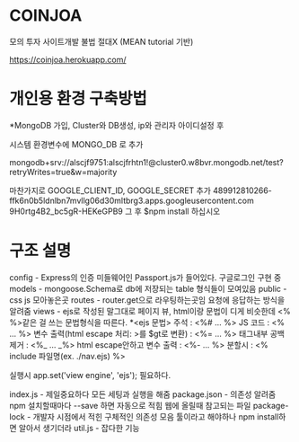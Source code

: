 # COINJOA
모의 투자 사이트개발 불법 절대X (MEAN tutorial 기반)

https://coinjoa.herokuapp.com/

# 개인용 환경 구축방법
  *MongoDB 가입, Cluster와 DB생성, ip와 관리자 아이디설정 후 

  시스템 환경변수에 MONGO_DB 로 추가

 mongodb+srv://alscjf9751:alscjfrhtn1!@cluster0.w8bvr.mongodb.net/test?retryWrites=true&w=majority

  마찬가지로 GOOGLE_CLIENT_ID, GOOGLE_SECRET 추가
  489912810266-ffk6n0b5ldnlbn7mvllg06d30mltbrg3.apps.googleusercontent.com
  9H0rtg4B2_bc5gR-HEKeGPB9
  그 후 $npm install 하십시오
  
# 구조 설명
config - Express의 인증 미들웨어인 Passport.js가 들어있다. 구글로그인 구현 중
models - mongoose.Schema로 db에 저장되는 table 형식들이 모여있음
public - css js 모아놓은곳
routes - router.get으로 라우팅하는곳임 요청에 응답하는 방식을 알려줌
views - ejs로 작성된 말그대로 페이지 뷰, html이랑 문법이 디게 비슷한데 <% %>같은 걸 쓰는 문법형식을 따른다.
*<ejs 문법>
주석 : <%# ... %>
JS 코드 : <% ... %>
변수 출력(html escape 처리: >를 $gt로 변환) : <%= ... %>
태그내부 공백 제거 : <%_ ... _%>
html escape안하고 변수 출력 : <%- ... %>
분할시 : <% include 파일명(ex. ./nav.ejs) %>

실행시 app.set('view engine', 'ejs'); 필요하다.

index.js - 제일중요하다 모든 세팅과 실행을 해줌
package.json - 의존성 알려줌 npm 설치할때마다 --save 하면 자동으로 적힘 웹에 올릴때 참고되는 파일
package-lock - 개발자 시점에서 적힌 구체적인 의존성 모음 툴이라고 해야하나 npm install하면 알아서 생기더라
util.js - 잡다한 기능
